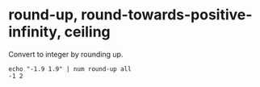 # round-up, round-towards-positive-infinity, ceiling

Convert to integer by rounding up.<br>

    echo "-1.9 1.9" | num round-up all
    -1 2

